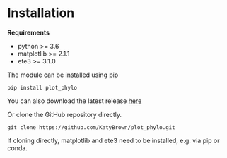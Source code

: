 # Installation

**Requirements**

* python >= 3.6
* matplotlib >= 2.1.1
* ete3 >= 3.1.0

The module can be installed using pip

`pip install plot_phylo`

You can also download the latest release [here](https://github.com/KatyBrown/plot_phylo/releases/latest)

Or clone the GitHub repository directly.

`git clone https://github.com/KatyBrown/plot_phylo.git`

If cloning directly, matplotlib and ete3 need to be installed, e.g. via pip or conda.



